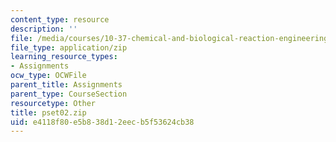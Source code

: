 ```yaml
---
content_type: resource
description: ''
file: /media/courses/10-37-chemical-and-biological-reaction-engineering-spring-2007/e4118f80e5b838d12eecb5f53624cb38_pset02.zip
file_type: application/zip
learning_resource_types:
- Assignments
ocw_type: OCWFile
parent_title: Assignments
parent_type: CourseSection
resourcetype: Other
title: pset02.zip
uid: e4118f80-e5b8-38d1-2eec-b5f53624cb38
---
```

